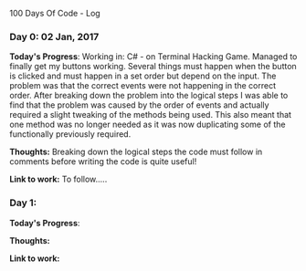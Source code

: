  100 Days Of Code - Log

### Day 0: 02 Jan, 2017

**Today's Progress**:  Working in: C# - on Terminal Hacking Game.
Managed to finally get my buttons working. Several things must happen when the button is clicked and must happen in a set order but depend on the input. The problem was that the correct events were not happening in the correct order. After breaking down the problem into the logical steps I was able to find that the problem was caused by the order of events and actually required a slight tweaking of the methods being used. This also meant that one method was no longer needed as it was now duplicating some of the functionally previously required.

**Thoughts:** Breaking down the logical steps the code must follow in comments before writing the code is quite useful!

**Link to work:** To follow.....



### Day 1:

**Today's Progress**:  

**Thoughts:**

**Link to work:**
